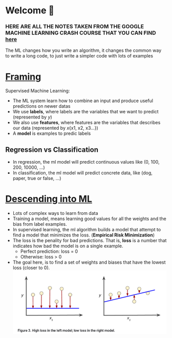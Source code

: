 # Welcome 👋

### HERE ARE ALL THE NOTES TAKEN FROM THE GOOGLE MACHINE LEARNING CRASH COURSE THAT YOU CAN FIND [here](https://developers.google.com/machine-learning/crash-course)

The ML changes how you write an algorithm, it changes the common way to write a long code, to just write a simpler code with lots of examples

# [Framing](https://developers.google.com/machine-learning/crash-course/framing/ml-terminology)

Supervised Machine Learning:

-   The ML system learn how to combine an input and produce useful predictions on newer datas
-   We use **labels**, where labels are the variables that we want to predict (represented by _y_)
-   We also use **features**, where features are the variables that describes our data (represented by _x_{x1, x2, x3...})
-   A **model** is examples to predic labels

## Regression vs Classification

-   In regression, the ml model will predict continuous values like (0, 100, 200, 10000, ...)
-   In classification, the ml model will predict concrete data, like (dog, paper, true or false, ...)

# [Descending into ML](https://developers.google.com/machine-learning/crash-course/descending-into-ml/linear-regression)

-   Lots of complex ways to learn from data
-   Training a model, means learning good values for all the weights and the bias from label examples.
-   In supervised learning, the ml algorithm builds a model that attempt to find a model that minimizes the loss. (**Empirical Risk Minimization**)
-   The loss is the penality for bad predictions. That is, **loss** is a number that indicates how bad the model is on a single example.
    -   Perfect prediction: loss = 0
    -   Otherwise: loss > 0
-   The goal here, is to find a set of weights and biases that have the lowest loss (closer to 0).
    ![Loss Graph](./README-imgs/LossGraph.png "Loss Graph")
